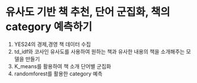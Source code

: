 # 유사도 기반 책 추천, 단어 군집화, 책의 category 예측하기

1. YES24의 경제,경영 책 데이터 수집
2. td_idf와 코사인 유사도를 사용하여 원하는 책과 유사한 내용의 책을 소개해주는 모델을 만들기
3. K_means를 활용하여 책 소개 단어별 군집화
4. randomforest를 활용한 category 예측
